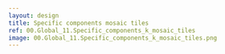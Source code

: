 ```yaml
---
layout: design
title: Specific components mosaic tiles
ref: 00.Global_11.Specific_components_k_mosaic_tiles
image: 00.Global_11.Specific_components_k_mosaic_tiles.png
---
```


